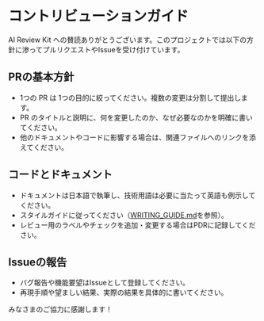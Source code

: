 # コントリビューションガイド

AI Review Kit への賛読ありがとうございます。このプロジェクトでは以下の方針に渗ってプルリクエストやIssueを受け付けています。

## PRの基本方針
- 1つの PR は 1つの目的に絞ってください。複数の変更は分割して提出します。
- PR のタイトルと説明に、何を変更したのか、なぜ必要なのかを明確に書いてください。
- 他のドキュメントやコードに影響する場合は、関連ファイルへのリンクを添えてください。

## コードとドキュメント
- ドキュメントは日本語で執筆し、技術用語は必要に当たって英語も例示してください。
- スタイルガイドに従ってください（[WRITING_GUIDE.md](WRITING_GUIDE.md)を参照）。
- レビュー用のラベルやチェックを追加・変更する場合はPDRに記録してください。

## Issueの報告
- バグ報告や機能要望はIssueとして登録してください。
- 再現手順や望ましい結果、実際の結果を具体的に書いてください。

みなさまのご協力に感謝します！
